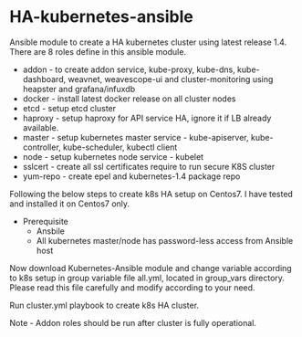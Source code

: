# HA-kubernetes-ansible
Ansible module to create a HA kubernetes cluster using latest release 1.4. There are 8 roles define in this ansible module.
- addon - to create addon service, kube-proxy, kube-dns, kube-dashboard, weavnet, weavescope-ui and cluster-monitoring using heapster and grafana/infuxdb
- docker - install latest docker release on all cluster nodes
- etcd - setup etcd cluster
- haproxy - setup haproxy for API service HA, ignore it if LB already available.
- master - setup kubernetes master service - kube-apiserver, kube-controller, kube-scheduler, kubectl client
- node - setup kubernetes node service - kubelet
- sslcert - create all ssl certificates require to run secure K8S cluster
- yum-repo - create epel and kubernetes-1.4 package repo



Following the below steps to create k8s HA setup on Centos7. I have tested and installed it on Centos7 only.
- Prerequisite
  - Ansbile
  - All kubernetes master/node has password-less access from Ansible host

Now download Kubernetes-Ansible module and change variable according to k8s setup in group variable file
all.yml, located in group_vars directory. Please read this file carefully and modify according to your need. 

Run cluster.yml playbook to create k8s HA cluster.

Note - Addon roles should be run after cluster is fully operational.






